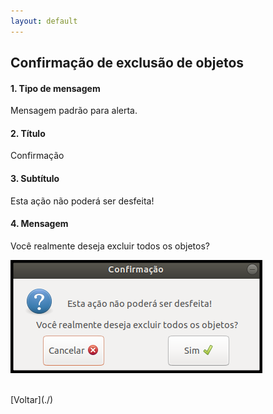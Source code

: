 ```yaml
---
layout: default
---
```


## Confirmação de exclusão de objetos


#### 1. Tipo de mensagem
Mensagem padrão para alerta.

#### 2. Título
Confirmação

#### 3. Subtítulo
Esta ação não poderá ser desfeita!

#### 4. Mensagem
Você realmente deseja excluir todos os objetos?

![Confirmação de exclusão](./img/excluir-todos.png)

<br>
[Voltar](./)
